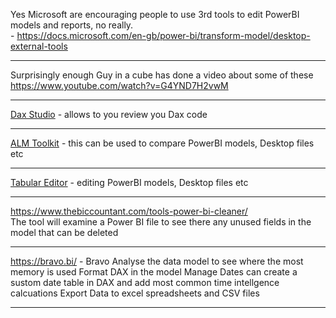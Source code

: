 Yes Microsoft are encouraging people to use 3rd tools to edit PowerBI models and reports, no really. </br> - https://docs.microsoft.com/en-gb/power-bi/transform-model/desktop-external-tools

---
Surprisingly enough Guy in a cube has done a video about some of these  </br>
https://www.youtube.com/watch?v=G4YND7H2vwM

---
[Dax Studio](https://daxstudio.org/)  - allows to you review you Dax code</br>

---
[ALM Toolkit](http://alm-toolkit.com/) - this can be used to compare PowerBI models, Desktop files etc</br>

---
[Tabular Editor](https://tabulareditor.com/) - editing  PowerBI models, Desktop files etc</br>

---
https://www.thebiccountant.com/tools-power-bi-cleaner/</br>
The tool will examine a Power BI file to see there any unused fields in the model that can be deleted

---
https://bravo.bi/ - Bravo 
Analyse the data model to see where the most memory is used
Format DAX in the model 
Manage Dates can create a sustom date table in DAX and add most common time intellgence calcuations
Export Data to excel spreadsheets and CSV files

---

